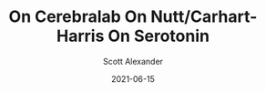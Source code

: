---
layout: podcast
title: "On Cerebralab On Nutt/Carhart-Harris On Serotonin"
author: Scott Alexander
description: https://astralcodexten.substack.com/p/on-cerebralab-on-nuttcarhart-harris
date: 2021-06-15
length: 1826053
duration: 456
guid: on-cerebralab-on-nuttcarhart-harris
---